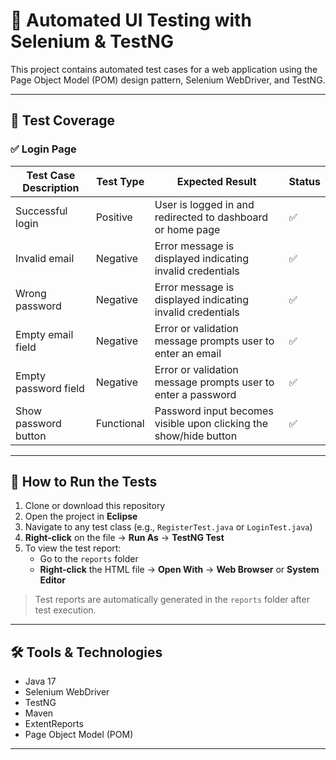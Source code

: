 # 🧪 Automated UI Testing with Selenium & TestNG

This project contains automated test cases for a web application using the Page Object Model (POM) design pattern, Selenium WebDriver, and TestNG.

---

## 📄 Test Coverage

### ✅ Login Page

| Test Case Description                         | Test Type   | Expected Result                                                                 | Status |
|-----------------------------------------------|-------------|---------------------------------------------------------------------------------|--------|
| Successful login                              | Positive    | User is logged in and redirected to dashboard or home page                      | ✅     |
| Invalid email                                 | Negative    | Error message is displayed indicating invalid credentials                       | ✅     |
| Wrong password                                | Negative    | Error message is displayed indicating invalid credentials                       | ✅     |
| Empty email field                             | Negative    | Error or validation message prompts user to enter an email                      | ✅     |
| Empty password field                          | Negative    | Error or validation message prompts user to enter a password                    | ✅     |
| Show password button                          | Functional  | Password input becomes visible upon clicking the show/hide button               | ✅     |

---

## 🚀 How to Run the Tests

1. Clone or download this repository  
2. Open the project in **Eclipse**  
3. Navigate to any test class (e.g., `RegisterTest.java` or `LoginTest.java`)  
4. **Right-click** on the file → **Run As** → **TestNG Test**  
5. To view the test report:
   - Go to the `reports` folder  
   - **Right-click** the HTML file → **Open With** → **Web Browser** or **System Editor**

> Test reports are automatically generated in the `reports` folder after test execution.

---

## 🛠️ Tools & Technologies

- Java 17  
- Selenium WebDriver  
- TestNG  
- Maven  
- ExtentReports  
- Page Object Model (POM)

---
